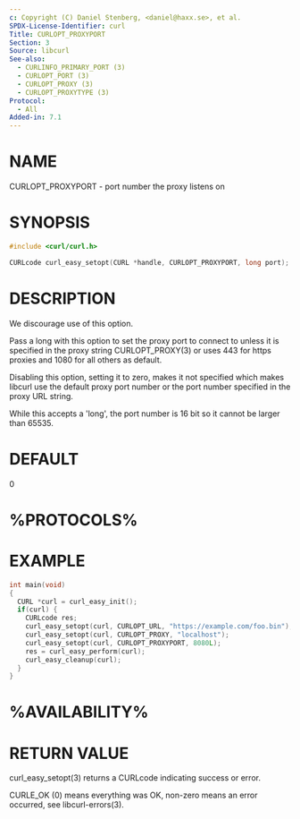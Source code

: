 ```yaml
---
c: Copyright (C) Daniel Stenberg, <daniel@haxx.se>, et al.
SPDX-License-Identifier: curl
Title: CURLOPT_PROXYPORT
Section: 3
Source: libcurl
See-also:
  - CURLINFO_PRIMARY_PORT (3)
  - CURLOPT_PORT (3)
  - CURLOPT_PROXY (3)
  - CURLOPT_PROXYTYPE (3)
Protocol:
  - All
Added-in: 7.1
---
```


# NAME

CURLOPT_PROXYPORT - port number the proxy listens on

# SYNOPSIS

~~~c
#include <curl/curl.h>

CURLcode curl_easy_setopt(CURL *handle, CURLOPT_PROXYPORT, long port);
~~~

# DESCRIPTION

We discourage use of this option.

Pass a long with this option to set the proxy port to connect to unless it is
specified in the proxy string CURLOPT_PROXY(3) or uses 443 for https proxies
and 1080 for all others as default.

Disabling this option, setting it to zero, makes it not specified which makes
libcurl use the default proxy port number or the port number specified in the
proxy URL string.

While this accepts a 'long', the port number is 16 bit so it cannot be larger
than 65535.

# DEFAULT

0

# %PROTOCOLS%

# EXAMPLE

~~~c
int main(void)
{
  CURL *curl = curl_easy_init();
  if(curl) {
    CURLcode res;
    curl_easy_setopt(curl, CURLOPT_URL, "https://example.com/foo.bin");
    curl_easy_setopt(curl, CURLOPT_PROXY, "localhost");
    curl_easy_setopt(curl, CURLOPT_PROXYPORT, 8080L);
    res = curl_easy_perform(curl);
    curl_easy_cleanup(curl);
  }
}
~~~

# %AVAILABILITY%

# RETURN VALUE

curl_easy_setopt(3) returns a CURLcode indicating success or error.

CURLE_OK (0) means everything was OK, non-zero means an error occurred, see
libcurl-errors(3).
